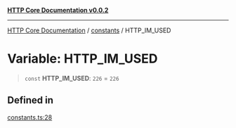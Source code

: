 [**HTTP Core Documentation v0.0.2**](../../README.md)

***

[HTTP Core Documentation](../../modules.md) / [constants](../README.md) / HTTP\_IM\_USED

# Variable: HTTP\_IM\_USED

> `const` **HTTP\_IM\_USED**: `226` = `226`

## Defined in

[constants.ts:28](https://github.com/stonemjs/http-core/blob/ed7c2187bd85b6877da7cd9f8c94448716446e07/src/constants.ts#L28)
